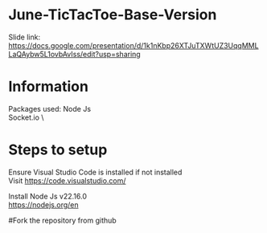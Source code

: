 # June-TicTacToe-Base-Version
Slide link: https://docs.google.com/presentation/d/1k1nKbp26XTJuTXWtUZ3UqqMMLLaQAybw5L1ovbAvIss/edit?usp=sharing

# Information
Packages used:
Node Js \
Socket.io \ 

# Steps to setup
Ensure Visual Studio Code is installed
if not installed \
Visit https://code.visualstudio.com/ 

Install Node Js v22.16.0 \
https://nodejs.org/en

#Fork the repository from github 

